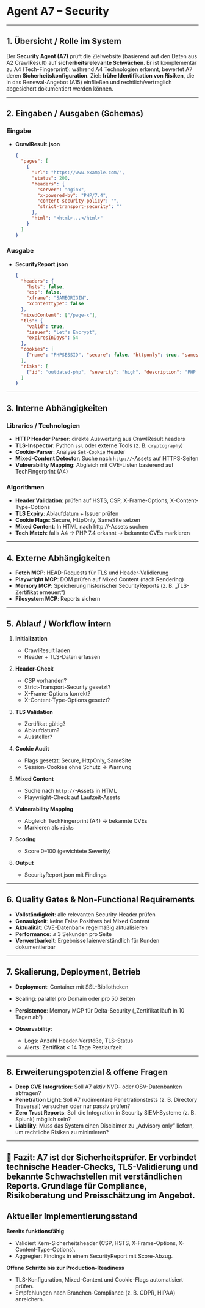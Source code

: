 # Agent A7 – Security

---

## 1. Übersicht / Rolle im System

Der **Security Agent (A7)** prüft die Zielwebsite (basierend auf den Daten aus A2 CrawlResult) auf **sicherheitsrelevante Schwächen**.
Er ist komplementär zu A4 (Tech-Fingerprint): während A4 Technologien erkennt, bewertet A7 deren **Sicherheitskonfiguration**.
Ziel: **frühe Identifikation von Risiken**, die in das Renewal-Angebot (A15) einfließen und rechtlich/vertraglich abgesichert dokumentiert werden können.

---

## 2. Eingaben / Ausgaben (Schemas)

### Eingabe

* **CrawlResult.json**

  ```json
  {
    "pages": [
      {
        "url": "https://www.example.com/",
        "status": 200,
        "headers": {
          "server": "nginx",
          "x-powered-by": "PHP/7.4",
          "content-security-policy": "",
          "strict-transport-security": ""
        },
        "html": "<html>...</html>"
      }
    ]
  }
  ```

### Ausgabe

* **SecurityReport.json**

  ```json
  {
    "headers": {
      "hsts": false,
      "csp": false,
      "xframe": "SAMEORIGIN",
      "xcontenttype": false
    },
    "mixedContent": ["/page-x"],
    "tls": {
      "valid": true,
      "issuer": "Let's Encrypt",
      "expiresInDays": 54
    },
    "cookies": [
      {"name": "PHPSESSID", "secure": false, "httponly": true, "samesite": "Lax"}
    ],
    "risks": [
      {"id": "outdated-php", "severity": "high", "description": "PHP 7.4 unsupported since 2022"}
    ]
  }
  ```

---

## 3. Interne Abhängigkeiten

### Libraries / Technologien

* **HTTP Header Parser**: direkte Auswertung aus CrawlResult.headers
* **TLS-Inspector**: Python `ssl` oder externe Tools (z. B. `cryptography`)
* **Cookie-Parser**: Analyse `Set-Cookie` Header
* **Mixed-Content Detector**: Suche nach `http://`-Assets auf HTTPS-Seiten
* **Vulnerability Mapping**: Abgleich mit CVE-Listen basierend auf TechFingerprint (A4)

### Algorithmen

* **Header Validation**: prüfen auf HSTS, CSP, X-Frame-Options, X-Content-Type-Options
* **TLS Expiry**: Ablaufdatum + Issuer prüfen
* **Cookie Flags**: Secure, HttpOnly, SameSite setzen
* **Mixed Content**: In HTML nach http://-Assets suchen
* **Tech Match**: falls A4 → PHP 7.4 erkannt → bekannte CVEs markieren

---

## 4. Externe Abhängigkeiten

* **Fetch MCP**: HEAD-Requests für TLS und Header-Validierung
* **Playwright MCP**: DOM prüfen auf Mixed Content (nach Rendering)
* **Memory MCP**: Speicherung historischer SecurityReports (z. B. „TLS-Zertifikat erneuert“)
* **Filesystem MCP**: Reports sichern

---

## 5. Ablauf / Workflow intern

1. **Initialization**

   * CrawlResult laden
   * Header + TLS-Daten erfassen

2. **Header-Check**

   * CSP vorhanden?
   * Strict-Transport-Security gesetzt?
   * X-Frame-Options korrekt?
   * X-Content-Type-Options gesetzt?

3. **TLS Validation**

   * Zertifikat gültig?
   * Ablaufdatum?
   * Aussteller?

4. **Cookie Audit**

   * Flags gesetzt: Secure, HttpOnly, SameSite
   * Session-Cookies ohne Schutz → Warnung

5. **Mixed Content**

   * Suche nach `http://`-Assets in HTML
   * Playwright-Check auf Laufzeit-Assets

6. **Vulnerability Mapping**

   * Abgleich TechFingerprint (A4) → bekannte CVEs
   * Markieren als `risks`

7. **Scoring**

   * Score 0–100 (gewichtete Severity)

8. **Output**

   * SecurityReport.json mit Findings

---

## 6. Quality Gates & Non-Functional Requirements

* **Vollständigkeit**: alle relevanten Security-Header prüfen
* **Genauigkeit**: keine False Positives bei Mixed Content
* **Aktualität**: CVE-Datenbank regelmäßig aktualisieren
* **Performance**: ≤ 3 Sekunden pro Seite
* **Verwertbarkeit**: Ergebnisse laienverständlich für Kunden dokumentierbar

---

## 7. Skalierung, Deployment, Betrieb

* **Deployment**: Container mit SSL-Bibliotheken
* **Scaling**: parallel pro Domain oder pro 50 Seiten
* **Persistence**: Memory MCP für Delta-Security („Zertifikat läuft in 10 Tagen ab“)
* **Observability**:

  * Logs: Anzahl Header-Verstöße, TLS-Status
  * Alerts: Zertifikat < 14 Tage Restlaufzeit

---

## 8. Erweiterungspotenzial & offene Fragen

* **Deep CVE Integration**: Soll A7 aktiv NVD- oder OSV-Datenbanken abfragen?
* **Penetration Light**: Soll A7 rudimentäre Penetrationstests (z. B. Directory Traversal) versuchen oder nur passiv prüfen?
* **Zero Trust Reports**: Soll die Integration in Security SIEM-Systeme (z. B. Splunk) möglich sein?
* **Liability**: Muss das System einen Disclaimer zu „Advisory only“ liefern, um rechtliche Risiken zu minimieren?

---

📄 **Fazit**:
A7 ist der **Sicherheitsprüfer**. Er verbindet technische Header-Checks, TLS-Validierung und bekannte Schwachstellen mit verständlichen Reports. Grundlage für **Compliance, Risikoberatung und Preisschätzung** im Angebot.
---

## Aktueller Implementierungsstand

**Bereits funktionsfähig**

- Validiert Kern-Sicherheitsheader (CSP, HSTS, X-Frame-Options, X-Content-Type-Options).
- Aggregiert Findings in einem SecurityReport mit Score-Abzug.

**Offene Schritte bis zur Production-Readiness**

- TLS-Konfiguration, Mixed-Content und Cookie-Flags automatisiert prüfen.
- Empfehlungen nach Branchen-Compliance (z. B. GDPR, HIPAA) anreichern.

